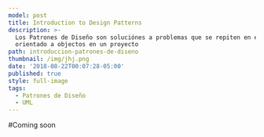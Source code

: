 ```yaml
---
model: post
title: Introduction to Design Patterns
description: >-
  Los Patrones de Diseño son soluciónes a problemas que se repiten en el diseño
  orientado a objectos en un proyecto
path: introduccion-patrones-de-diseno
thumbnail: /img/jhj.png
date: '2018-08-22T00:07:28-05:00'
published: true
style: full-image
tags:
  - Patrones de Diseño
  - UML
---
```


#Coming soon